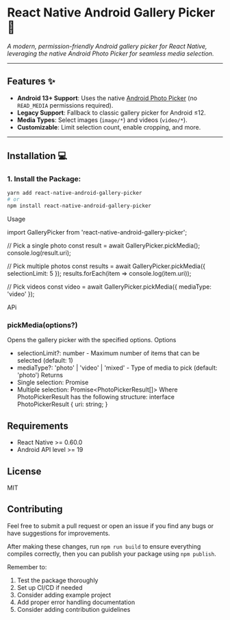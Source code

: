 # React Native Android Gallery Picker 📸  
*A modern, permission-friendly Android gallery picker for React Native, leveraging the native Android Photo Picker for seamless media selection.*  

--- 

## Features ✨  
- **Android 13+ Support**: Uses the native [Android Photo Picker](https://developer.android.com/training/data-storage/shared/photopicker) (no `READ_MEDIA` permissions required).  
- **Legacy Support**: Fallback to classic gallery picker for Android ≤12.  
- **Media Types**: Select images (`image/*`) and videos (`video/*`).  
- **Customizable**: Limit selection count, enable cropping, and more.  

--- 

## Installation 💻  

### 1. Install the Package:  
```bash 
yarn add react-native-android-gallery-picker  
# or  
npm install react-native-android-gallery-picker  
```

Usage 

import GalleryPicker from 'react-native-android-gallery-picker';

// Pick a single photo
const result = await GalleryPicker.pickMedia();
console.log(result.uri);

// Pick multiple photos
const results = await GalleryPicker.pickMedia({ selectionLimit: 5 });
results.forEach(item => console.log(item.uri));

// Pick videos
const video = await GalleryPicker.pickMedia({ mediaType: 'video' });

APi

### pickMedia(options?)
Opens the gallery picker with the specified options.
 Options
- selectionLimit?: number - Maximum number of items that can be selected (default: 1)
- mediaType?: 'photo' | 'video' | 'mixed' - Type of media to pick (default: 'photo') Returns
- Single selection: Promise<PhotoPickerResult>
- Multiple selection: Promise<PhotoPickerResult[]>
Where PhotoPickerResult has the following structure:
interface PhotoPickerResult {
  uri: string;
}

## Requirements
- React Native >= 0.60.0
- Android API level >= 19

## License
MIT
## Contributing
Feel free to submit a pull request or open an issue if you find any bugs or have suggestions for improvements.

After making these changes, run `npm run build` to ensure everything compiles correctly, then you can publish your package using `npm publish`.

Remember to:
1. Test the package thoroughly
2. Set up CI/CD if needed
3. Consider adding example project
4. Add proper error handling documentation
5. Consider adding contribution guidelines